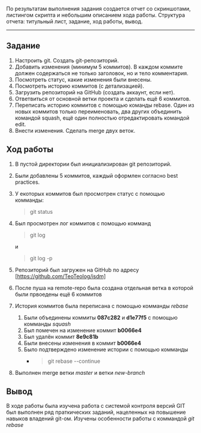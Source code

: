 По результатам выполнения задания создается отчет со скриншотами, листингом скрипта и небольшим описанием хода работы.
Структура отчета: титульный лист, задание, ход работы, вывод.

---

## Задание

1. Настроить git. Создать git-репозиторий.
1. Добавить изменения (минимум 5 коммитов). В каждом коммите должен содержаться не только заголовок, но и тело комментария.
1. Посмотреть статус, какие изменения были внесены.
1. Посмотреть историю коммитов (с детализацией).
1. Загрузить репозиторий на GitHub (создать аккаунт, если нет).
1. Ответвиться от основной ветки проекта и сделать ещё 6 коммитов.
1. Переписать историю коммитов с помощью команды rebase. Один из новых коммитов только переименовать, два других объединить командой squash, ещё один полностью отредактировать командой edit.
1. Внести изменения. Сделать merge двух веток.

## Ход работы

1. В пустой директории был инициализирован git репозиторий.
2. Были добавлены 5 коммитов, каждый оформлен согласно best practices.
3. У екоторых коммитов был просмотрен статус с помощью комманды:
   > git status
4. Был просмотрен лог коммитов с помощью комманд

   > git log

   и

   > git log -p

5. Репозиторий был загружен на GitHub по адресу [https://github.com/TeoTeolog/isdm]
6. После пуша на remote-repo была создана отдельная ветка в которой были првоедены ещё 6 коммитов
7. История коммитов была переписана с помощью комманды _rebase_
   1. Были объединены коммиты **087c282** и **d1e77f5** с помощью комманды _squash_
   2. Был помечен на изменение коммит **b0066e4**
   3. Был удалён коммит **8e9c81b**
   4. Были внесены изменения в коммит **b0066e4**
   5. Было подтверждено изменение истории с помощью комманды
      - > git rebase --continue
8. Выполнен merge ветки _master_ и ветки _new-branch_

## Вывод

В ходе работы была изучена работа с системой контроля версий GIT был выполнен ряд праткических заданий, нацеленных на повышение навыков владений git-ом. Изучены особенности работы с коммандой _git rebase_
